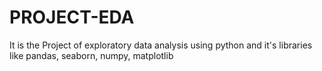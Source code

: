 # PROJECT-EDA
It is the Project of exploratory data analysis using python and it's libraries like pandas, seaborn, numpy, matplotlib
